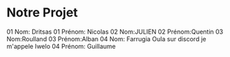 # Notre Projet

01 Nom: Dritsas
01 Prénom: Nicolas
02 Nom:JULIEN
02 Prénom:Quentin
03 Nom:Roulland
03 Prénom:Alban
04 Nom: Farrugia Oula sur discord je m'appele Iwelo
04 Prénom: Guillaume
